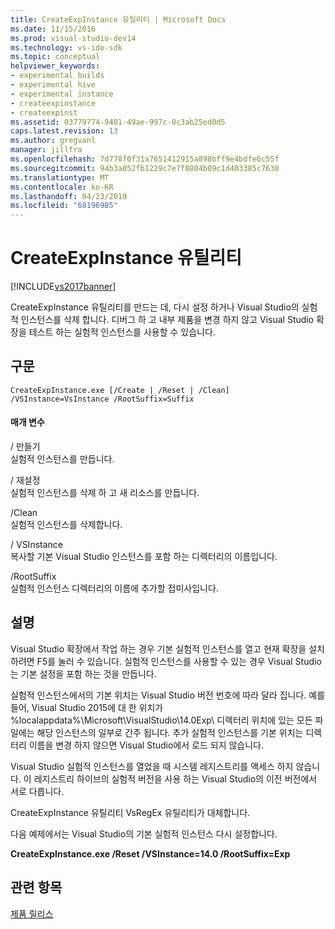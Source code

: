 ```yaml
---
title: CreateExpInstance 유틸리티 | Microsoft Docs
ms.date: 11/15/2016
ms.prod: visual-studio-dev14
ms.technology: vs-ide-sdk
ms.topic: conceptual
helpviewer_keywords:
- experimental builds
- experimental hive
- experimental instance
- createexpinstance
- createexpinst
ms.assetid: 03779774-9401-49ae-997c-0c3ab25ed0d5
caps.latest.revision: 13
ms.author: gregvanl
manager: jillfra
ms.openlocfilehash: 7d778f0f31a7651412915a898bff9e4bdfe6c55f
ms.sourcegitcommit: 94b3a052fb1229c7e7f8804b09c1d403385c7630
ms.translationtype: MT
ms.contentlocale: ko-KR
ms.lasthandoff: 04/23/2019
ms.locfileid: "68196985"
---
```

# <a name="createexpinstance-utility"></a>CreateExpInstance 유틸리티
[!INCLUDE[vs2017banner](../../includes/vs2017banner.md)]

CreateExpInstance 유틸리티를 만드는 데, 다시 설정 하거나 Visual Studio의 실험적 인스턴스를 삭제 합니다. 디버그 하 고 내부 제품을 변경 하지 않고 Visual Studio 확장을 테스트 하는 실험적 인스턴스를 사용할 수 있습니다.  
  
## <a name="syntax"></a>구문  
  
```  
CreateExpInstance.exe [/Create | /Reset | /Clean] /VSInstance=VsInstance /RootSuffix=Suffix  
```  
  
#### <a name="parameters"></a>매개 변수  
 / 만들기  
 실험적 인스턴스를 만듭니다.  
  
 / 재설정  
 실험적 인스턴스를 삭제 하 고 새 리소스를 만듭니다.  
  
 /Clean  
 실험적 인스턴스를 삭제합니다.  
  
 / VSInstance  
 복사할 기본 Visual Studio 인스턴스를 포함 하는 디렉터리의 이름입니다.  
  
 /RootSuffix  
 실험적 인스턴스 디렉터리의 이름에 추가할 접미사입니다.  
  
## <a name="remarks"></a>설명  
 Visual Studio 확장에서 작업 하는 경우 기본 실험적 인스턴스를 열고 현재 확장을 설치 하려면 F5를 눌러 수 있습니다. 실험적 인스턴스를 사용할 수 있는 경우 Visual Studio는 기본 설정을 포함 하는 것을 만듭니다.  
  
 실험적 인스턴스에서의 기본 위치는 Visual Studio 버전 번호에 따라 달라 집니다. 예를 들어, Visual Studio 2015에 대 한 위치가 %localappdata%\Microsoft\VisualStudio\14.0Exp\ 디렉터리 위치에 있는 모든 파일에는 해당 인스턴스의 일부로 간주 됩니다. 추가 실험적 인스턴스를 기본 위치는 디렉터리 이름을 변경 하지 않으면 Visual Studio에서 로드 되지 않습니다.  
  
 Visual Studio 실험적 인스턴스를 열었을 때 시스템 레지스트리를 액세스 하지 않습니다. 이 레지스트리 하이브의 실험적 버전을 사용 하는 Visual Studio의 이전 버전에서 서로 다릅니다.  
  
 CreateExpInstance 유틸리티 VsRegEx 유틸리티가 대체합니다.  
  
 다음 예제에서는 Visual Studio의 기본 실험적 인스턴스 다시 설정합니다.  
  
 **CreateExpInstance.exe /Reset /VSInstance=14.0 /RootSuffix=Exp**  
  
## <a name="see-also"></a>관련 항목  
 [제품 릴리스](../../misc/releasing-a-visual-studio-integration-product.md)
